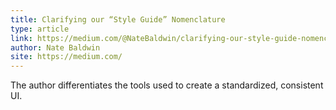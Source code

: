 ```yaml
---
title: Clarifying our “Style Guide” Nomenclature
type: article
link: https://medium.com/@NateBaldwin/clarifying-our-style-guide-nomenclature-ab72358ee111#.s39826x00
author: Nate Baldwin
site: https://medium.com/
---
```


The author differentiates the tools used to create a standardized, consistent UI.
